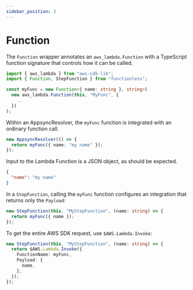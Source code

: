```yaml
---
sidebar_position: 3
---
```


# Function

The `Function` wrapper annotates an `aws_lambda.Function` with a TypeScript function signature that controls how it can be called.

```ts
import { aws_lambda } from "aws-cdk-lib";
import { Function, StepFunction } from "functionless";

const myFunc = new Function<{ name: string }, string>(
  new aws_lambda.Function(this, "MyFunc", {
    ..
  })
);
```

Within an AppsyncResolver, the `myFunc` function is integrated with an ordinary function call.

```ts
new AppsyncResolver(() => {
  return myFunc({ name: "my name" });
});
```

Input to the Lambda Function is a JSON object, as should be expected.

```json
{
  "name": "my name"
}
```

In a `StepFunction`, calling the `myFunc` function configures an integration that returns only the `Payload`:

```ts
new StepFunction(this, "MyStepFunction", (name: string) => {
  return myFunc({ name });
});
```

To get the entire AWS SDK request, use `$AWS.Lambda.Invoke`:

```ts
new StepFunction(this, "MyStepFunction", (name: string) => {
  return $AWS.Lambda.Invoke({
    FunctionName: myFunc,
    Payload: {
      name,
    },
  });
});
```
